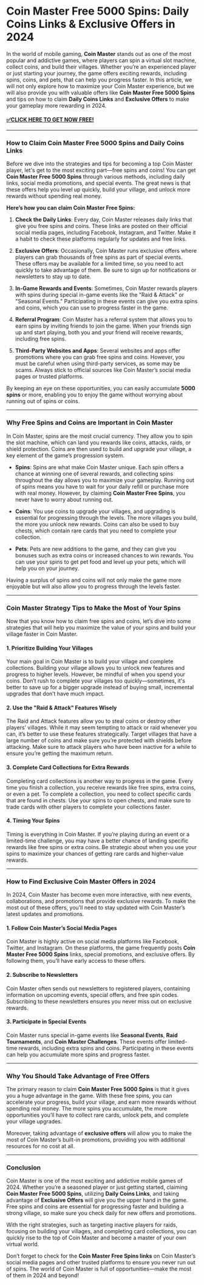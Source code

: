 # Coin Master Free 5000 Spins: Daily Coins Links & Exclusive Offers in 2024

In the world of mobile gaming, **Coin Master** stands out as one of the most popular and addictive games, where players can spin a virtual slot machine, collect coins, and build their villages. Whether you’re an experienced player or just starting your journey, the game offers exciting rewards, including spins, coins, and pets, that can help you progress faster. In this article, we will not only explore how to maximize your Coin Master experience, but we will also provide you with valuable offers like **Coin Master Free 5000 Spins** and tips on how to claim **Daily Coins Links** and **Exclusive Offers** to make your gameplay more rewarding in 2024.

#### [✅CLICK HERE TO GET NOW FREE!](https://edris2025.github.io/spins/)

---

### **How to Claim Coin Master Free 5000 Spins and Daily Coins Links**

Before we dive into the strategies and tips for becoming a top Coin Master player, let's get to the most exciting part—free spins and coins! You can get **Coin Master Free 5000 Spins** through various methods, including daily links, social media promotions, and special events. The great news is that these offers help you level up quickly, build your village, and unlock more rewards without spending real money.

**Here’s how you can claim Coin Master Free Spins:**

1. **Check the Daily Links**: Every day, Coin Master releases daily links that give you free spins and coins. These links are posted on their official social media pages, including Facebook, Instagram, and Twitter. Make it a habit to check these platforms regularly for updates and free links.

2. **Exclusive Offers**: Occasionally, Coin Master runs exclusive offers where players can grab thousands of free spins as part of special events. These offers may be available for a limited time, so you need to act quickly to take advantage of them. Be sure to sign up for notifications or newsletters to stay up to date.

3. **In-Game Rewards and Events**: Sometimes, Coin Master rewards players with spins during special in-game events like the "Raid & Attack" or "Seasonal Events." Participating in these events can give you extra spins and coins, which you can use to progress faster in the game.

4. **Referral Program**: Coin Master has a referral system that allows you to earn spins by inviting friends to join the game. When your friends sign up and start playing, both you and your friend will receive rewards, including free spins.

5. **Third-Party Websites and Apps**: Several websites and apps offer promotions where you can grab free spins and coins. However, you must be careful when using third-party services, as some may be scams. Always stick to official sources like Coin Master’s social media pages or trusted platforms.

By keeping an eye on these opportunities, you can easily accumulate **5000 spins** or more, enabling you to enjoy the game without worrying about running out of spins or coins.

---

### **Why Free Spins and Coins are Important in Coin Master**

In Coin Master, spins are the most crucial currency. They allow you to spin the slot machine, which can land you rewards like coins, attacks, raids, or shield protection. Coins are then used to build and upgrade your village, a key element of the game’s progression system.

- **Spins**: Spins are what make Coin Master unique. Each spin offers a chance at winning one of several rewards, and collecting spins throughout the day allows you to maximize your gameplay. Running out of spins means you have to wait for your daily refill or purchase more with real money. However, by claiming **Coin Master Free Spins**, you never have to worry about running out.

- **Coins**: You use coins to upgrade your villages, and upgrading is essential for progressing through the levels. The more villages you build, the more you unlock new rewards. Coins can also be used to buy chests, which contain rare cards that you need to complete your collection.

- **Pets**: Pets are new additions to the game, and they can give you bonuses such as extra coins or increased chances to win rewards. You can use your spins to get pet food and level up your pets, which will help you on your journey.

Having a surplus of spins and coins will not only make the game more enjoyable but will also allow you to progress through the levels faster.

---

### **Coin Master Strategy Tips to Make the Most of Your Spins**

Now that you know how to claim free spins and coins, let’s dive into some strategies that will help you maximize the value of your spins and build your village faster in Coin Master.

#### 1. **Prioritize Building Your Villages**

Your main goal in Coin Master is to build your village and complete collections. Building your village allows you to unlock new features and progress to higher levels. However, be mindful of when you spend your coins. Don’t rush to complete your villages too quickly—sometimes, it's better to save up for a bigger upgrade instead of buying small, incremental upgrades that don’t have much impact.

#### 2. **Use the "Raid & Attack" Features Wisely**

The Raid and Attack features allow you to steal coins or destroy other players’ villages. While it may seem tempting to attack or raid whenever you can, it’s better to use these features strategically. Target villages that have a large number of coins and make sure you’re protected with shields before attacking. Make sure to attack players who have been inactive for a while to ensure you’re getting the maximum return.

#### 3. **Complete Card Collections for Extra Rewards**

Completing card collections is another way to progress in the game. Every time you finish a collection, you receive rewards like free spins, extra coins, or even a pet. To complete a collection, you need to collect specific cards that are found in chests. Use your spins to open chests, and make sure to trade cards with other players to complete your collections faster.

#### 4. **Timing Your Spins**

Timing is everything in Coin Master. If you’re playing during an event or a limited-time challenge, you may have a better chance of landing specific rewards like free spins or extra coins. Be strategic about when you use your spins to maximize your chances of getting rare cards and higher-value rewards.

---

### **How to Find Exclusive Coin Master Offers in 2024**

In 2024, Coin Master has become even more interactive, with new events, collaborations, and promotions that provide exclusive rewards. To make the most out of these offers, you’ll need to stay updated with Coin Master’s latest updates and promotions. 

#### 1. **Follow Coin Master’s Social Media Pages**

Coin Master is highly active on social media platforms like Facebook, Twitter, and Instagram. On these platforms, the game frequently posts **Coin Master Free 5000 Spins** links, special promotions, and exclusive offers. By following them, you’ll have early access to these offers.

#### 2. **Subscribe to Newsletters**

Coin Master often sends out newsletters to registered players, containing information on upcoming events, special offers, and free spin codes. Subscribing to these newsletters ensures you never miss out on exclusive rewards.

#### 3. **Participate in Special Events**

Coin Master runs special in-game events like **Seasonal Events**, **Raid Tournaments**, and **Coin Master Challenges**. These events offer limited-time rewards, including extra spins and coins. Participating in these events can help you accumulate more spins and progress faster.

---

### **Why You Should Take Advantage of Free Offers**

The primary reason to claim **Coin Master Free 5000 Spins** is that it gives you a huge advantage in the game. With these free spins, you can accelerate your progress, build your village, and earn more rewards without spending real money. The more spins you accumulate, the more opportunities you’ll have to collect rare cards, unlock pets, and complete your village upgrades.

Moreover, taking advantage of **exclusive offers** will allow you to make the most of Coin Master’s built-in promotions, providing you with additional resources for no cost at all.

---

### **Conclusion**

Coin Master is one of the most exciting and addictive mobile games of 2024. Whether you’re a seasoned player or just getting started, claiming **Coin Master Free 5000 Spins**, utilizing **Daily Coins Links**, and taking advantage of **Exclusive Offers** will give you the upper hand in the game. Free spins and coins are essential for progressing faster and building a strong village, so make sure you check daily for new offers and promotions.

With the right strategies, such as targeting inactive players for raids, focusing on building your villages, and completing card collections, you can quickly rise to the top of Coin Master and become a master of your own virtual world.

Don’t forget to check for the **Coin Master Free Spins links** on Coin Master’s social media pages and other trusted platforms to ensure you never run out of spins. The world of Coin Master is full of opportunities—make the most of them in 2024 and beyond!
